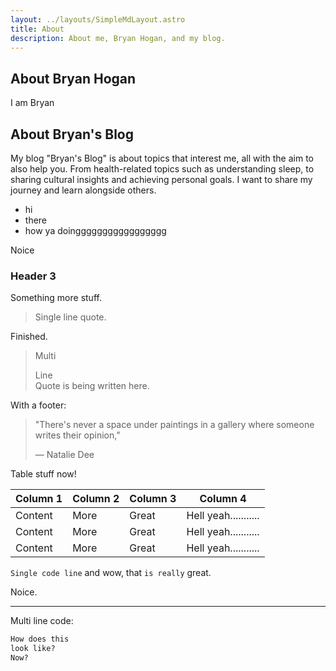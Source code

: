 ```yaml
---
layout: ../layouts/SimpleMdLayout.astro
title: About
description: About me, Bryan Hogan, and my blog.
---
```


## About Bryan Hogan

I am Bryan

## About Bryan's Blog

My blog "Bryan's Blog" is about topics that interest me, all with the aim to also help you. From health-related topics such as understanding sleep, to sharing cultural insights and achieving personal goals. I want to share my journey and learn alongside others. 

- hi
- there
- how ya doinggggggggggggggggg

Noice

### Header 3

Something more stuff.

> Single line quote.

Finished.

> Multi
> 
> Line  
> Quote is being written here.

With a footer:

> "There's never a space under paintings in a gallery where someone writes their opinion,"
> <footer>— Natalie Dee</footer>

Table stuff now!

| Column 1 | Column 2 | Column 3 | Column 4 |
| --- | --- | --- | --- |
| Content | More | Great | Hell yeah........... |
| Content | More | Great | Hell yeah........... |
| Content | More | Great | Hell yeah........... |

`Single code line` and wow, that `is really` great.

Noice.

---

Multi line code:

```html
How does this
look like?
Now?
```

